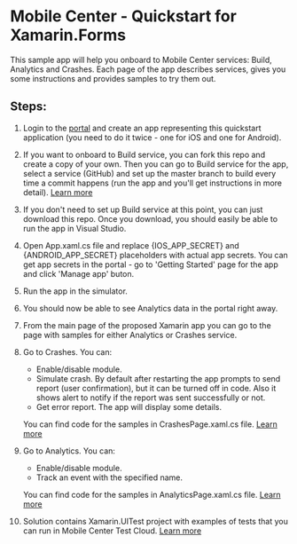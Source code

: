 # Mobile Center - Quickstart for Xamarin.Forms

This sample app will help you onboard to Mobile Center services: Build, Analytics and Crashes. Each page of the app describes services, gives you some instructions and provides samples to try them out.

## Steps:
1.  Login to the [portal](https://mobile.azure.com) and create an app representing this quickstart application (you need to do it twice - one for iOS and one for Android).
2.  If you want to onboard to Build service, you can fork this repo and create a copy of your own. Then you can go to Build service for the app, select a service (GitHub) and set up the master branch to build every time a commit happens (run the app and you'll get instructions in more detail). [Learn more](https://docs.microsoft.com/en-us/mobile-center/build)
3.  If you don't need to set up Build service at this point, you can just download this repo. Once you download, you should easily be able to run the app in Visual Studio.
4.  Open App.xaml.cs file and replace {IOS_APP_SECRET} and {ANDROID_APP_SECRET} placeholders with actual app secrets. You can get app secrets in the portal - go to 'Getting Started' page for the app and click 'Manage app' buton.
5.  Run the app in the simulator.
6.  You should now be able to see Analytics data in the portal right away.
7.  From the main page of the proposed Xamarin app you can go to the page with samples for either Analytics or Crashes service.
8.  Go to Crashes. You can:
      - Enable/disable module.
      - Simulate crash. By default after restarting the app prompts to send report (user confirmation), but it can be turned off in code. Also it shows alert to notify if the report was sent successfully or not.
      - Get error report. The app will display some details.

	You can find code for the samples in CrashesPage.xaml.cs file. [Learn more](https://docs.microsoft.com/en-us/mobile-center/sdk/crashes/xamarin)
9.  Go to Analytics. You can:
     - Enable/disable module.
	 - Track an event with the specified name.
	 
	You can find code for the samples in AnalyticsPage.xaml.cs file. [Learn more](https://docs.microsoft.com/en-us/mobile-center/sdk/analytics/xamarin)
10. Solution contains Xamarin.UITest project with examples of tests that you can run in Mobile Center Test Cloud. [Learn more](https://docs.microsoft.com/en-us/mobile-center/test-cloud)